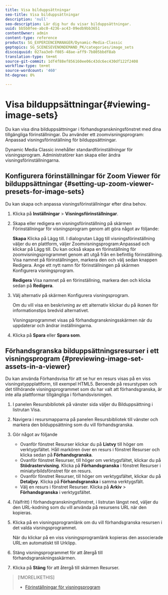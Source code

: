 ```yaml
---
title: Visa bilduppsättningar
seo-title: Visa bilduppsättningar
description: 'null'
seo-description: Lär dig hur du visar bilduppsättningar.
uuid: bb5b0fee-abc0-4236-ac43-09edb9bb3651
contentOwner: admin
content-type: reference
products: SG_EXPERIENCEMANAGER/Dynamic-Media-Classic
geptopics: SG_SCENESEVENONDEMAND_PK/categories/image_sets
discoiquuid: 027aa3e0-f085-48ae-aff9-7b805bbdf8ab
translation-type: tm+mt
source-git-commit: 1df4f88ef856160ee06c43dc6ec430df122f2408
workflow-type: tm+mt
source-wordcount: '460'
ht-degree: 0%

---
```



# Visa bilduppsättningar{#viewing-image-sets}

Du kan visa dina bilduppsättningar i förhandsgranskningsfönstret med dina tillgängliga förinställningar. Du använder ett zoomvisningsprogram: Anpassad visningsförinställning för bilduppsättningar.

Dynamic Media Classic innehåller standardförinställningar för visningsprogram. Administratörer kan skapa eller ändra visningsförinställningarna.

## Konfigurera förinställningar för Zoom Viewer för bilduppsättningar {#setting-up-zoom-viewer-presets-for-image-sets}

Du kan skapa och anpassa visningsförinställningar efter dina behov.

1. Klicka på **Inställningar** > **Visningsförinställningar**.
1. Skapa eller redigera en visningsförinställning på skärmen Förinställningar för visningsprogram genom att göra något av följande:

   **Skapa** Klicka på Lägg till. I dialogrutan Lägg till visningsförinställning väljer du en plattform, väljer Zoomvisningsprogram:Anpassad och klickar på Lägg till. Du kan också skapa en förinställning för zoomvisningsprogrammet genom att utgå från en befintlig förinställning. Visa namnet på förinställningen, markera den och välj sedan knappen Redigera. Ange ett nytt namn för förinställningen på skärmen Konfigurera visningsprogram.

   **Redigera** Visa namnet på en förinställning, markera den och klicka sedan på **Redigera**.

1. Välj alternativ på skärmen Konfigurera visningsprogram.

   Om du vill visa en beskrivning av ett alternativ klickar du på ikonen för informationstips bredvid alternativet.

   Visningsprogrammet visas på förhandsgranskningsskärmen när du uppdaterar och ändrar inställningarna.

1. Klicka på **Spara** eller **Spara som**.

## Förhandsgranska bilduppsättningsresurser i ett visningsprogram {#previewing-image-set-assets-in-a-viewer}

Du kan använda Förhandsvisa för att se hur en resurs visas på en viss visningstyppplattform, till exempel HTML5. Beroende på resurstypen och det tillhörande visningsprogrammet som du har valt att förhandsgranska, är inte alla plattformar tillgängliga i förhandsvisningen.

1. I panelen Resursbibliotek på vänster sida väljer du Bilduppsättning i listrutan Visa.
1. Navigera i resursmapparna på panelen Resursbibliotek till vänster och markera den bilduppsättning som du vill förhandsgranska.
1. Gör något av följande

   * Ovanför fönstret Resurser klickar du på **Listvy** till höger om verktygsfältet. Håll markören över en resurs i fönstret Resurser och klicka sedan på **Förhandsgranska**.
   * Ovanför fönstret Resurser, till höger om verktygsfältet, klickar du på **Stödrastervisning**. Klicka på **Förhandsgranska** i fönstret Resurser i miniatyrbildsfönstret för en resurs.
   * Ovanför fönstret Resurser, till höger om verktygsfältet, klickar du på **Detaljvy**. Klicka på **Förhandsgranska** i samma verktygsfält.
   * Välj en resurs i fönstret Resurser. Klicka på **Arkiv** > **Förhandsgranska** i verktygsfältet.

1. (Valfritt) I förhandsgranskningsfönstret, i listrutan längst ned, väljer du den URL-kodning som du vill använda på resursens URL när den kopieras.
1. Klicka på en visningsprogramlänk om du vill förhandsgranska resursen i det valda visningsprogrammet.

   När du klickar på en viss visningsprogramlänk kopieras den associerade URL:en automatiskt till Urklipp.

1. Stäng visningsprogrammet för att återgå till förhandsgranskningsskärmen.
1. Klicka på **Stäng** för att återgå till skärmen Resurser.

>[!MORELIKETHIS]
>
>* [Förinställningar för visningsprogram](application-setup.md#viewer_presets)

